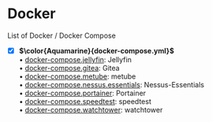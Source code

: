 # Docker
List of Docker / Docker Compose
- [x] **$\color{Aquamarine}{docker-compose.yml}$** <br>
• [docker-compose.jellyfin](https://github.com/uid887/Docker/blob/main/docker-compose.jellyfin.yml): Jellyfin <br>
• [docker-compose.gitea](https://github.com/uid887/Docker/blob/main/docker-compose.gitea.yml): Gitea <br>
• [docker-compose.metube](https://github.com/uid887/Docker/blob/main/docker-compose.metube.yml): metube <br>
• [docker-compose.nessus.essentials](https://github.com/uid887/Docker/blob/main/docker-compose.nessus.essentials.yml): Nessus-Essentials <br>
• [docker-compose.portainer](https://github.com/uid887/Docker/blob/main/docker-compose.portainer.yml): Portainer <br>
• [docker-compose.speedtest](https://github.com/uid887/Docker/blob/main/docker-compose.speedtest.yml): speedtest <br>
• [docker-compose.watchtower](https://github.com/uid887/Docker/blob/main/docker-compose.watchtower.yml): watchtower <br>
